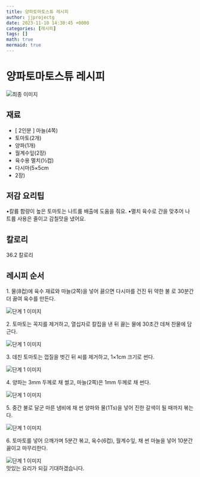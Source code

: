 ```yaml
---
title: 양파토마토스튜 레시피
author: jjprojectg
date: 2023-11-10 14:30:45 +0000
categories: [레시피]
tags: []
math: true
mermaid: true
---
```

<meta name="og:type" content="website"/>
<meta charset="UTF-8"/>
<div class="header">
  <h1>양파토마토스튜 레시피</h1>
</div>

<div class="container my-4">
  <div class="row">
    <div class="col-12 col-md-6">
      <div class="recipe-image">
        <img src="https://www.foodsafetykorea.go.kr/common/ecmFileView.do?ecm_file_no=1NxSkgr9bVw" class="step-image" alt="최종 이미지"/>
      </div>
    </div>
    <div class="col-12 col-md-6">
      <div class="ingredients">
        <h2>재료</h2>
        <ul class="card">
          <li> [ 2인분 ] 마늘(4쪽) </li>
          <li>  토마토(2개) </li>
          <li>  양파(1개) </li>
          <li>  월계수잎(2장) </li>
          <li>  육수용 멸치(½컵) </li>
          <li>  다시마(5×5cm </li>
          <li>  2장) </li>
</ul>
      </div>
    </div>
    <div class="col-12 col-md-6">
      <div class="ingredients">
        <h2>저감 요리팁</h2>
        <div class="card"> 
          <p>
            •칼륨 함량이 높은 토마토는 나트륨 배출에 도움을 줘요.
•멸치 육수로 간을 맞추어 나트륨 사용은 줄이고 감칠맛을 냈어요.
          </p>
        </div>
      </div>
      <div class="ingredients">
        <h2>칼로리</h2>
        <div class="card"> 
          <p>
            36.2 칼로리
          </p>
        </div>
      </div>
    </div>
  </div>

  <h2 class="my-4">레시피 순서</h2>
    <div class="card recipe-card">
    <div class="card-body recipe-stesp">
      <p class="card-text step-description">1. 물(8컵)에 육수 재료와 마늘(2쪽)을 넣어 끓으면 다시마를 건진 뒤 약한 불 로 30분간 더 끓여 육수를 만든다.</p>
      <img src="https://www.foodsafetykorea.go.kr/common/ecmFileView.do?ecm_file_no=1NxSkgr9nqc" alt="단계 1 이미지" class="step-image"/>
    </div>
  </div>
  <div class="card recipe-card">
    <div class="card-body recipe-stesp">
      <p class="card-text step-description">2. 토마토는 꼭지를 제거하고, 열십자로 칼집을 낸 뒤 끓는 물에 30초간 데쳐 찬물에 담근다.</p>
      <img src="https://www.foodsafetykorea.go.kr/common/ecmFileView.do?ecm_file_no=1NxSkgr9ntS" alt="단계 1 이미지" class="step-image"/>
    </div>
  </div>
  <div class="card recipe-card">
    <div class="card-body recipe-stesp">
      <p class="card-text step-description">3. 데친 토마토는 껍질을 벗긴 뒤 씨를 제거하고, 1×1cm 크기로 썬다.</p>
      <img src="https://www.foodsafetykorea.go.kr/common/ecmFileView.do?ecm_file_no=1NxSkgr9nx7" alt="단계 1 이미지" class="step-image"/>
    </div>
  </div>
  <div class="card recipe-card">
    <div class="card-body recipe-stesp">
      <p class="card-text step-description">4. 양파는 3mm 두께로 채 썰고, 마늘(2쪽)은 1mm 두께로 채 썬다.</p>
      <img src="https://www.foodsafetykorea.go.kr/common/ecmFileView.do?ecm_file_no=1NxSkgr9n-B" alt="단계 1 이미지" class="step-image"/>
    </div>
  </div>
  <div class="card recipe-card">
    <div class="card-body recipe-stesp">
      <p class="card-text step-description">5. 중간 불로 달군 마른 냄비에 채 썬 양파와 물(1Ts)을 넣어 진한 갈색이 될 때까지 볶는다.</p>
      <img src="https://www.foodsafetykorea.go.kr/common/ecmFileView.do?ecm_file_no=1NxSkgr9o13" alt="단계 1 이미지" class="step-image"/>
    </div>
  </div>
  <div class="card recipe-card">
    <div class="card-body recipe-stesp">
      <p class="card-text step-description">6. 토마토를 넣어 으깨가며 5분간 볶고, 육수(6컵), 월계수잎, 채 썬 마늘을 넣어 10분간 끓이고 마무리한다.</p>
      <img src="https://www.foodsafetykorea.go.kr/common/ecmFileView.do?ecm_file_no=1NxSkgr9o2J" alt="단계 1 이미지" class="step-image"/>
    </div>
  </div>

</div>
맛있는 요리가 되길 기대하겠습니다.
